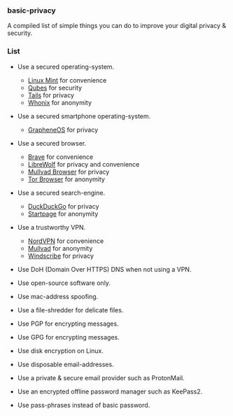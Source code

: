 ### basic-privacy
A compiled list of simple things you can do to improve your digital privacy &amp; security.

### List
- Use a secured operating-system.
     - [Linux Mint](https://linuxmint.com/) for convenience
     - [Qubes](https://www.qubes-os.org) for security
     - [Tails](https://tails.net/) for privacy
     - [Whonix](https://www.whonix.org/) for anonymity
- Use a secured smartphone operating-system.
     - [GrapheneOS](https://grapheneos.org/) for privacy

- Use a secured browser.
     - [Brave](https://brave.com/) for convenience
     - [LibreWolf](https://librewolf.net/) for privacy and convenience
     - [Mullvad Browser](https://mullvad.net/en/browser) for privacy
     - [Tor Browser](https://mullvad.net/en/browser) for anonymity

- Use a secured search-engine.
     - [DuckDuckGo](https://duckduckgo.com/) for privacy
     - [Startpage](https://www.startpage.com/) for anonymity

- Use a trustworthy VPN.
     - [NordVPN](https://nordvpn.com/) for convenience
     - [Mullvad](https://mullvad.net/en/vpn) for anonymity
     - [Windscribe](https://windscribe.com/) for privacy

- Use DoH (Domain Over HTTPS) DNS when not using a VPN.
- Use open-source software only.
- Use mac-address spoofing.
- Use a file-shredder for delicate files.
- Use PGP for encrypting messages.
- Use GPG for encrypting messages.
- Use disk encryption on Linux.
- Use disposable email-addresses.
- Use a private & secure email provider such as ProtonMail.
- Use an encrypted offline password manager such as KeePass2.
- Use pass-phrases instead of basic password.
